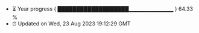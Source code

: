 - ⏳ Year progress { ███████████████████▁▁▁▁▁▁▁▁▁▁▁ } 64.33 %
- ⏰ Updated on Wed, 23 Aug 2023 19:12:29 GMT

